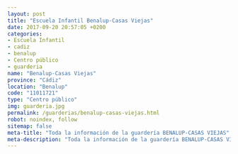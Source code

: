 ```yaml
---
layout: post
title: "Escuela Infantil Benalup-Casas Viejas"
date: 2017-09-20 20:57:05 +0200
categories:
- Escuela Infantil
- cadiz
- benalup
- Centro público
- guarderia
name: "Benalup-Casas Viejas"
province: "Cádiz"
location: "Benalup"
code: "11011721"
type: "Centro público"
img: guarderia.jpg
permalink: /guarderias/benalup-casas-viejas.html
robot: noindex, follow
sitemap: false
meta-title: "Toda la información de la guardería BENALUP-CASAS VIEJAS"
meta-description: "Toda la información de la guardería BENALUP-CASAS VIEJAS"
---
```

